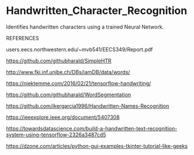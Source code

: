 
# Handwritten_Character_Recognition
Identifies handwritten characters using a trained Neural Network.


REFERENCES

users.eecs.northwestern.edu/~mvb541/EECS349/Report.pdf

https://github.com/githubharald/SimpleHTR

http://www.fki.inf.unibe.ch/DBs/iamDB/data/words/

https://niektemme.com/2016/02/21/tensorflow-handwriting/

https://github.com/githubharald/WordSegmentation

https://github.com/ikergarcia1996/Handwritten-Names-Recognition

https://ieeexplore.ieee.org/document/5407308

https://towardsdatascience.com/build-a-handwritten-text-recognition-system-using-tensorflow-2326a3487cd5

https://dzone.com/articles/python-gui-examples-tkinter-tutorial-like-geeks

